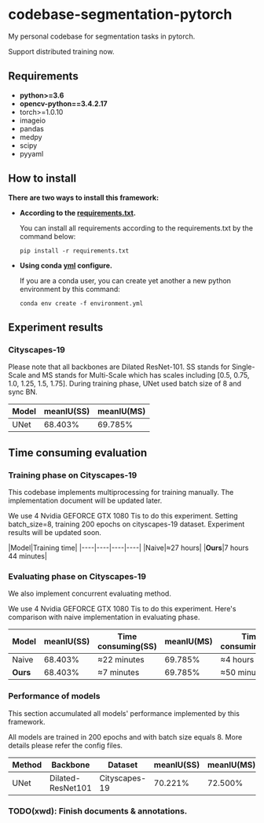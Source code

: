 # codebase-segmentation-pytorch

My personal codebase for segmentation tasks in pytorch.

Support distributed training now.

## Requirements
- **python>=3.6**
- **opencv-python==3.4.2.17**
- torch>=1.0.10
- imageio
- pandas
- medpy
- scipy
- pyyaml


## How to install
**There are two ways to install this framework:**
* **According to the [requirements.txt](./requirements.txt).**

  You can install all requirements according to the requirements.txt by the command below:
  ```
  pip install -r requirements.txt
  ```
* **Using conda [yml](./environment.yml) configure.**

  If you are a conda user, you can create yet another a new python environment by this command:
  ```
  conda env create -f environment.yml
  ```


## Experiment results
### **Cityscapes-19**
Please note that all backbones are Dilated ResNet-101.
SS stands for Single-Scale and MS stands for Multi-Scale which has scales including [0.5, 0.75, 1.0, 1.25, 1.5, 1.75].
During training phase, UNet used batch size of 8 and sync BN.

|Model|meanIU(SS)|meanIU(MS)|
|----|----|----|
|UNet|68.403%|69.785%|

## Time consuming evaluation

### **Training phase on Cityscapes-19**
This codebase implements multiprocessing for training manually. The implementation document will be updated later.

We use 4 Nvidia GEFORCE GTX 1080 Tis to do this experiment. Setting batch_size=8, training 200 epochs on cityscapes-19 dataset. Experiment results will be updated soon.

|Model|Training time|
|----|----|----|----|
|Naive|≈27 hours|
|**Ours**|7 hours 44 minutes|

### **Evaluating phase on Cityscapes-19**

We also implement concurrent evaluating method.

We use 4 Nvidia GEFORCE GTX 1080 Tis to do this experiment. Here's comparison with naive implementation in evaluating phase.

|Model|meanIU(SS)|Time consuming(SS)|meanIU(MS)|Time consuming(MS)|
|----|----|----|----|----|
|Naive|68.403%|≈22 minutes|69.785%|≈4 hours|
|**Ours**|68.403%|≈7 minutes|69.785%|≈50 minutes|


### **Performance of models**

This section accumulated all models' performance implemented by this framework.

All models are trained in 200 epochs and with batch size equals 8. More details please refer the config files.

|Method|Backbone|Dataset|meanIU(SS)|meanIU(MS)|
|---|---|---|---|----|
|UNet|Dilated-ResNet101|Cityscapes-19|70.221%|72.500%|



### TODO(xwd): Finish documents & annotations.
